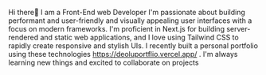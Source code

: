 Hi there👋 I am a Front-End web Developer
I'm passionate about building performant and user-friendly and visually appealing user interfaces with a focus on modern frameworks. I'm proficient in Next.js for building server-rendered and static web applications, and I love using Tailwind CSS to rapidly create responsive and stylish UIs. I recently built a personal portfolio using these technologies https://deoluportflio.vercel.app/ . I'm always learning new things and excited to collaborate on projects

<!--
**deoluvictor99/deoluvictor99** is a ✨ _special_ ✨ repository because its `README.md` (this file) appears on your GitHub profile.

Here are some ideas to get you started:

- 🔭 I’m currently working on ...
- 🌱 I’m currently learning ...
- 👯 I’m looking to collaborate on ...
- 🤔 I’m looking for help with ...
- 💬 Ask me about ...
- 📫 How to reach me: ...
- 😄 Pronouns: ...
- ⚡ Fun fact: ...
-->
